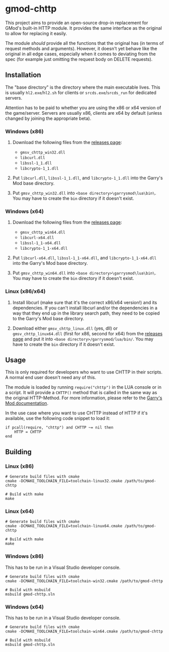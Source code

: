 # gmod-chttp

This project aims to provide an open-source drop-in replacement for GMod's
built-in HTTP module. It provides the same interface as the original to
allow for replacing it easily.

The module *should* provide all the functions that the original has
(in terms of request methods and arguments).
However, it doesn't yet behave like the original in all edge cases,
especially when it comes to deviating from the spec (for example just
omitting the request body on DELETE requests).

## Installation

The "base directory" is the directory where the main executable lives.
This is usually `hl2.exe`/`hl2.sh` for clients or `srcds.exe`/`srcds_run`
for dedicated servers.

Attention has to be paid to whether you are using the x86 or x64
version of the game/server. Servers are usually x86, clients are x64 by
default (unless changed by joining the appropriate beta).

### Windows (x86)

1. Download the following files from the [releases page](https://github.com/timschumi/gmod-chttp/releases):
    - `gmsv_chttp_win32.dll`
    - `libcurl.dll`
    - `libssl-1_1.dll`
    - `libcrypto-1_1.dll`

2. Put `libcurl.dll`, `libssl-1_1.dll`, and `libcrypto-1_1.dll` into the Garry's Mod
   base directory.

3. Put `gmsv_chttp_win32.dll` into `<base directory>\garrysmod\lua\bin\`. You may have to
   create the `bin` directory if it doesn't exist.

### Windows (x64)

1. Download the following files from the [releases page](https://github.com/timschumi/gmod-chttp/releases):
    - `gmsv_chttp_win64.dll`
    - `libcurl-x64.dll`
    - `libssl-1_1-x64.dll`
    - `libcrypto-1_1-x64.dll`

2. Put `libcurl-x64.dll`, `libssl-1_1-x64.dll`, and `libcrypto-1_1-x64.dll` into the Garry's Mod
   base directory.

3. Put `gmsv_chttp_win64.dll` into `<base directory>\garrysmod\lua\bin\`. You may have to
   create the `bin` directory if it doesn't exist.

### Linux (x86/x64)

1. Install libcurl (make sure that it's the correct x86/x64 version!) and its dependencies.
   If you can't install libcurl and/or the dependencies in a way that they end up in the
   library search path, they need to be copied to the Garry's Mod base directory.

2. Download either `gmsv_chttp_linux.dll` (yes, dll) or `gmsv_chttp_linux64.dll` (first for x86,
   second for x64) from the [releases page](https://github.com/timschumi/gmod-chttp/releases)
   and put it into `<base directory>/garrysmod/lua/bin/`. You may have to
   create the `bin` directory if it doesn't exist.

## Usage

This is only required for developers who want to use CHTTP in their scripts.
A normal end user doesn't need any of this.

The module is loaded by running `require("chttp")` in the LUA console or in
a script. It will provide a `CHTTP()` method that is called in the same way
as the original HTTP-Method. For more information, please refer to the
[Garry's Mod documentation](https://wiki.garrysmod.com/page/Global/HTTP).

In the use case where you want to use CHTTP instead of HTTP if it's available,
use the following code snippet to load it:

```
if pcall(require, "chttp") and CHTTP ~= nil then
	HTTP = CHTTP
end
```

## Building

### Linux (x86)

```
# Generate build files with cmake
cmake -DCMAKE_TOOLCHAIN_FILE=toolchain-linux32.cmake /path/to/gmod-chttp

# Build with make
make
```

### Linux (x64)

```
# Generate build files with cmake
cmake -DCMAKE_TOOLCHAIN_FILE=toolchain-linux64.cmake /path/to/gmod-chttp

# Build with make
make
```

### Windows (x86)

This has to be run in a Visual Studio developer console.

```
# Generate build files with cmake
cmake -DCMAKE_TOOLCHAIN_FILE=toolchain-win32.cmake /path/to/gmod-chttp

# Build with msbuild
msbuild gmod-chttp.sln
```

### Windows (x64)

This has to be run in a Visual Studio developer console.

```
# Generate build files with cmake
cmake -DCMAKE_TOOLCHAIN_FILE=toolchain-win64.cmake /path/to/gmod-chttp

# Build with msbuild
msbuild gmod-chttp.sln
```